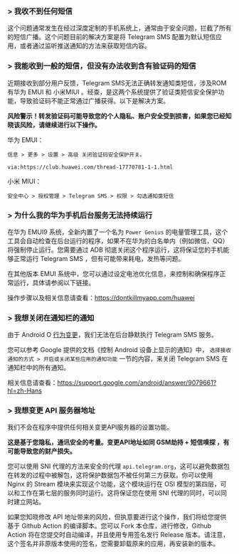 ### > 我收不到任何短信

这个问题通常发生在经过深度定制的手机系统上，通常由于安全问题，拦截了所有的短信广播。这个问题目前的解决方案是将 Telegram SMS 配置为默认短信应用，或者通过监听推送通知的方法来获取短信内容。

### > 我能收到一般的短信，但没有办法收到含有验证码的短信

近期接收到部分用户反馈，Telegram SMS无法正确转发通知类短信，涉及ROM有华为 EMUI 和 小米MIUI 。经查，是这两个系统提供了验证类短信安全保护功能，导致验证码不能正常通过广播获得。以下是解决方案。

**风险警示！转发验证码可能导致您的个人隐私、账户安全受到损害，如果您已经知晓该风险，请继续进行以下操作。**

华为 EMUI：
```
信息 > 更多 > 设置 > 高级 关闭验证码安全保护开关。

via:https://club.huawei.com/thread-17770781-1-1.html
```

小米 MIUI：

```
安全中心 > 授权管理 > Telegram SMS > 权限 > 勾选通知类短信
```

### > 为什么我的华为手机后台服务无法持续运行

在华为 EMUI9 系统，全新内置了一个名为 `Power Genius` 的电量管理工具，这个工具会自动检查在后台运行的程序，如果不在华为的白名单内（例如微信，QQ）将强制停止运行。您需要通过 ADB 彻底关闭这个程序运行，这将保证您的手机能够正常运行 Telegram SMS ，但有可能带来耗电，发热等问题。

在其他版本 EMUI 系统中，您可以通过设定电池优化信息，来控制和确保程序正常运行，具体请参阅以下链接。

操作步骤以及相关信息请查看：https://dontkillmyapp.com/huawei

### > 我想关闭在通知栏的通知

由于 Android O [行为变更](https://developer.android.com/about/versions/oreo/android-8.0-changes?hl=zh-cn#back-all)，我们无法在后台静默执行 Telegram SMS 服务。

您可以参考 Google 提供的文档《控制 Android 设备上显示的通知》中， `选择接收通知的方式 > 开启或关闭某些应用的通知功能` 一节的内容，来关闭 Telegram SMS 在通知栏中的所有通知。

相关信息请查看：https://support.google.com/android/answer/9079661?hl=zh-Hans

### > 我想变更 API 服务器地址

我们不会在程序中提供任何相关变更API服务器的设置功能。

**这是基于您隐私，通讯安全的考量。变更API地址如同 GSM劫持 + 短信嗅探 ，有可能导致您的财产损失。** 

您可以使用 SNI 代理的方法来安全的代理 `api.telegram.org`，这可以避免数据包在转发的过程中被解包，这将保护数据包不被任何第三方获取。你可以使用 Nginx 的 Stream 模块来实现这个功能，这个模块运行在 OSI 模型的第四层，可以和工作在第七层的服务同时运行。这将保证您在使用 SNI 代理的同时，可以同时建立网站。

如果您知晓修改 API 地址带来的风险，但执意要进行这个操作，我们将给您提供基于 Github Action 的编译脚本。您可以 Fork 本仓库，进行修改，Github Action 将在您提交时自动编译，并且使用专用签名发行 Release 版本。请注意，这个签名并非原版本使用的签名，您需要卸载原来的应用，再安装新的版本。